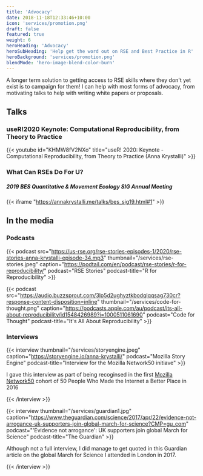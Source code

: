 ```yaml
---
title: 'Advocacy'
date: 2018-11-18T12:33:46+10:00
icon: 'services/promotion.png'
draft: false
featured: true
weight: 6
heroHeading: 'Advocacy'
heroSubHeading: 'Help get the word out on RSE and Best Practice in R'
heroBackground: 'services/promotion.png'
blendMode: 'hero-image-blend-color-burn'
---
```


A longer term solution to getting access to RSE skills where they don't yet exist is to campaign for them! I can help with most forms of advocacy, from motivating talks to help with writing white papers or proposals.

## Talks

### useR!2020 Keynote: Computational Reproducibility, from Theory to Practice

{{< youtube id="KHMW8fV2NXo" title="useR! 2020: Keynote - Computational Reproducibility, from Theory to Practice (Anna Krystalli)" >}}


### What Can RSEs Do For U?
##### 2019 BES Quantitative & Movement Ecology SIG Annual Meeting



{{< iframe "https://annakrystalli.me/talks/bes_sig19.html#1" >}}


## In the media

### Podcasts

{{< podcast src="https://us-rse.org/rse-stories-episodes-1/2020/rse-stories-anna-krystalli-episode-34.mp3"
thumbnail="/services/rse-stories.jpeg" caption="https://podtail.com/en/podcast/rse-stories/r-for-reproducibility/" podcast="RSE Stories" podcast-title="R for Reproducibility" >}}


{{< podcast src="https://audio.buzzsprout.com/3lp5d2ughyztkbodqlqqsag730cr?response-content-disposition=inline"
thumbnail="/services/code-for-thought.png" 
caption="https://podcasts.apple.com/au/podcast/its-all-about-reproducibility/id1548426989?i=1000511061690" 
podcast="Code for Thought" 
podcast-title="It's All About Reproducibility" >}}

### Interviews



{{< interview 
thumbnail="/services/storyengine.jpeg" 
caption="https://storyengine.io/anna-krystalli/" 
podcast="Mozilla Story Engine" 
podcast-title="Interview for the Mozilla Network50 initiave" >}}

I gave this interview as part of being recoginsed in the first [Mozilla Network50](https://foundation.mozilla.org/en/blog/network-50/) cohort of 50 People Who Made the Internet a Better Place in 2016

{{< /interview >}}



{{< interview 
thumbnail="/services/guardian1.jpg" 
caption="https://www.theguardian.com/science/2017/apr/22/evidence-not-arrogance-uk-supporters-join-global-march-for-science?CMP=gu_com" 
podcast="'Evidence not arrogance': UK supporters join global March for Science" 
podcast-title="The Guardian" >}}

Although not a full interview, I did manage to get quoted in this Guardian article on the global March for Science I attended in London in 2017.

{{< /interview >}}
